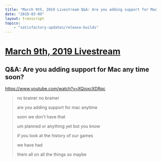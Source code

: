 ```yaml
---
title: "March 9th, 2019 Livestream Q&A: Are you adding support for Mac any time soon?"
date: "2019-03-09"
layout: transcript
topics:
    - "satisfactory-updates/release-builds"
---
```

# [March 9th, 2019 Livestream](../2019-03-09.md)
## Q&A: Are you adding support for Mac any time soon?
https://www.youtube.com/watch?v=XQioxcXDRqc
> no brainer no brainer
> 
> are you adding support for mac anytime
> 
> soon we don't have that
> 
> um planned or anything yet but you know
> 
> if you look at the history of our games
> 
> we have had
> 
> them all on all the things so maybe
> 
